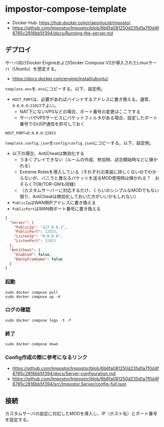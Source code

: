 # impostor-compose-template

- Docker Hub: <https://hub.docker.com/r/aeonlucid/impostor>
- <https://github.com/Impostor/Impostor/blob/6b6fa081250d235d1a7f0d4f8765c2816bb5f394/docs/Running-the-server.md>

## デプロイ

サーバ向けDocker EngineおよびDocker Compose V2が導入されたLinuxサーバ（Ubuntu）を想定する。

- <https://docs.docker.com/engine/install/ubuntu/>

`template.env`を`.env`にコピーする。以下、設定例。

- `HOST_PORT`は、必要があればバインドするアドレスに書き換える。通常、`0.0.0.0:22023`でよい。
    - NAT下にないVPSなどの場合、ポート番号の変更はここでする
    - サーバやVPSサービスにパケットフィルタがある場合、設定したポート番号でのUDP通信を許可しておく

```env
HOST_PORT=0.0.0.0:22023
```

`template.config.json`を`config/config.json`にコピーする。以下、設定例。

- 以下の場合、AntiCheatは無効化する
    - うまくプレイできない（ルームの作成、参加時、試合開始時などに弾かれる）
    - Extreme Rolesを導入している（それぞれの実装に詳しくないのでわからないが、バニラと異なるパケットを送るMOD使用時は弾かれる？　おそらくTOR/TOR-GMも同様）
    - （カスタムサーバーに対応するだけ、くらいのシンプルなMODでもない限り、AntiCheatは無効化しておいた方がいいかもしれない）
- `PublicIp`はWAN側IPアドレスに書き換える
- `PublicPort`はWAN側ポート番号に書き換える

```json
{
  "Server": {
    "PublicIp": "127.0.0.1",
    "PublicPort": 22023,
    "ListenIp": "0.0.0.0",
    "ListenPort": 22023
  },
  "AntiCheat": {
    "Enabled": false,
    "BanIpFromGame": false
  }
}
```

### 起動

```shell
sudo docker compose pull
sudo docker compose up -d
```

### ログの確認

```shell
sudo docker compose logs -t -f
```

### 終了

```shell
sudo docker compose down
```

### Config作成の際に参考になるリンク

- <https://github.com/Impostor/Impostor/blob/6b6fa081250d235d1a7f0d4f8765c2816bb5f394/docs/Server-configuration.md>
- <https://github.com/Impostor/Impostor/blob/6b6fa081250d235d1a7f0d4f8765c2816bb5f394/src/Impostor.Server/config-full.json>


## 接続

カスタムサーバの設定に対応したMODを導入し、IP（ホスト名）とポート番号を設定する。

